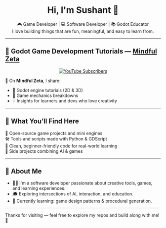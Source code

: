 <h1 align="center">Hi, I'm Sushant 👋</h1>

<p align="center">
  🎮 Game Developer | 💻 Software Developer | 📚 Godot Educator<br>
  I love building things that are fun, meaningful, and easy to learn from.
</p>

---

## 🎥 Godot Game Development Tutorials — [Mindful Zeta](https://www.youtube.com/@mindfulzeta)

<p align="center">
  <a href="https://www.youtube.com/@mindfulzeta" target="_blank">
    <img src="https://img.shields.io/youtube/channel/subscribers/UCuM96-M9vRAPcnGeHOeW6eg?style=social" alt="YouTube Subscribers" />
  </a>
</p>

🧠 On **Mindful Zeta**, I share:
- 🌟 Godot engine tutorials (2D & 3D)
- 🧩 Game mechanics breakdowns
- 💡 Insights for learners and devs who love creativity

---

## 🚀 What You’ll Find Here

📁 Open-source game projects and mini engines  
🛠️ Tools and scripts made with Python & GDScript  
🎯 Clean, beginner-friendly code for real-world learning  
🧪 Side projects combining AI & games  

---

## 💬 About Me

- 👨‍💻 I'm a software developer passionate about creative tools, games, and learning experiences.
- 🎓 Exploring intersections of AI, interaction, and education.
- 🌱 Currently learning: game design patterns & procedural generation.

---

Thanks for visiting — feel free to explore my repos and build along with me! 🌿
